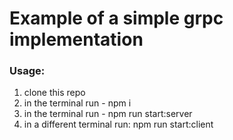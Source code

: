 # Example of a simple grpc implementation


### Usage: 

  1. clone this repo
  2. in the terminal run - npm i
  3. in the terminal run - npm run start:server
  4. in a different terminal run: npm run start:client